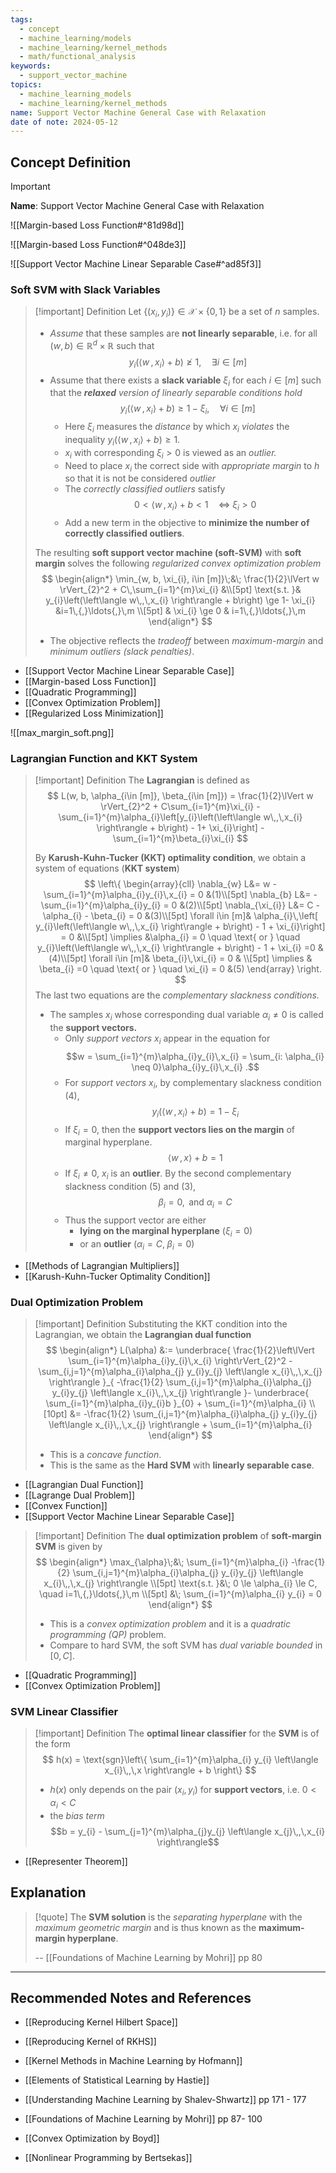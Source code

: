 ```yaml
---
tags:
  - concept
  - machine_learning/models
  - machine_learning/kernel_methods
  - math/functional_analysis
keywords:
  - support_vector_machine
topics:
  - machine_learning_models
  - machine_learning/kernel_methods
name: Support Vector Machine General Case with Relaxation
date of note: 2024-05-12
---
```


## Concept Definition

>[!important]
>**Name**: Support Vector Machine General Case with Relaxation


![[Margin-based Loss Function#^81d98d]]

![[Margin-based Loss Function#^048de3]]

![[Support Vector Machine Linear Separable Case#^ad85f3]]

### Soft SVM with Slack Variables

>[!important] Definition
>Let $\{(x_{i}, y_{i})\} \in \mathcal{X}\times \{ 0,1 \}$ be a set of $n$ samples.
>- *Assume* that these samples are **not linearly separable**, i.e. for all $(w,b)\in \mathbb{R}^{d}\times \mathbb{R}$ such that $$y_{i}\left(\left\langle  w\,,\,x_{i} \right\rangle + b\right) \not\ge 1, \quad \exists i\in [m]$$ 
>- Assume that there exists a **slack variable** $\xi_{i}$ for each $i\in [m]$ such that the *__relaxed__ version of linearly separable conditions hold* $$y_{i}\left(\left\langle  w\,,\,x_{i} \right\rangle + b\right) \ge 1 - \xi_{i}, \quad \forall i\in [m]$$
>	- Here $\xi_{i}$ measures the *distance* by which $x_{i}$ *violates* the inequality $y_{i}\left(\left\langle  w\,,\,x_{i} \right\rangle + b\right) \ge 1.$
>	- $x_{i}$ with corresponding $\xi_{i} >0$  is viewed as an *outlier.*
>	- Need to place $x_{i}$ the correct side with *appropriate margin* to $h$ so that it is not be considered *outlier*
>	- The *correctly classified outliers* satisfy $$0 < \left\langle  w\,,\,x_{i} \right\rangle + b < 1 \quad \iff \; \xi_{i} >0$$
>	- Add a new term in the objective to **minimize the number of correctly classified outliers**.
>	  
>	  
>The resulting **soft support vector machine (soft-SVM)** with **soft margin** solves the following *regularized convex optimization problem*
>$$
>\begin{align*}
> \min_{w, b, \xi_{i}, i\in [m]}\;&\; \frac{1}{2}\lVert w \rVert_{2}^2 + C\,\sum_{i=1}^{m}\xi_{i} &\\[5pt]
>\text{s.t. }& y_{i}\left(\left\langle  w\,,\,x_{i} \right\rangle + b\right) \ge 1- \xi_{i}   &i=1\,{,}\ldots{,}\,m \\[5pt]
> & \xi_{i} \ge 0 & i=1\,{,}\ldots{,}\,m
>\end{align*}
>$$
>- The objective reflects the *tradeoff* between *maximum-margin* and *minimum outliers (slack penalties)*.
 

- [[Support Vector Machine Linear Separable Case]]
- [[Margin-based Loss Function]]
- [[Quadratic Programming]]
- [[Convex Optimization Problem]]
- [[Regularized Loss Minimization]]

![[max_margin_soft.png]]

###  Lagrangian Function and KKT System

>[!important] Definition
>The **Lagrangian** is defined as
>$$
>L(w, b, \alpha_{i\in [m]}, \beta_{i\in [m]}) = \frac{1}{2}\lVert w \rVert_{2}^2 + C\sum_{i=1}^{m}\xi_{i} - \sum_{i=1}^{m}\alpha_{i}\left[y_{i}\left(\left\langle  w\,,\,x_{i} \right\rangle + b\right) - 1+ \xi_{i}\right] - \sum_{i=1}^{m}\beta_{i}\xi_{i} 
>$$
>
>By **Karush-Kuhn-Tucker (KKT) optimality condition**, we obtain a system of equations (**KKT system**)
>$$
>\left\{
>\begin{array}{cll}
>\nabla_{w} L&= w - \sum_{i=1}^{m}\alpha_{i}y_{i}\,x_{i} = 0 &(1)\\[5pt] 
>\nabla_{b} L&= -\sum_{i=1}^{m}\alpha_{i}y_{i} = 0 &(2)\\[5pt]
>\nabla_{\xi_{i}} L&= C - \alpha_{i} - \beta_{i} = 0 &(3)\\[5pt]
> \forall i\in [m]& \alpha_{i}\,\left[  y_{i}\left(\left\langle  w\,,\,x_{i} \right\rangle + b\right) - 1 + \xi_{i}\right]  = 0 &\\[5pt] 
> \implies &\alpha_{i} = 0 \quad \text{ or } \quad y_{i}\left(\left\langle  w\,,\,x_{i} \right\rangle + b\right) - 1 + \xi_{i} =0  &(4)\\[5pt] 
>\forall i\in [m]& \beta_{i}\,\xi_{i} = 0 & \\[5pt] 
> \implies & \beta_{i} =0 \quad \text{ or } \quad  \xi_{i} = 0 &(5)
>\end{array}
>\right. 
>$$
>The last two equations are the *complementary slackness conditions.*
>- The samples $x_{i}$ whose corresponding dual variable $\alpha_{i} \neq 0$ is called the **support vectors.**  
>	- Only *support vectors* $x_{i}$  appear in the equation for $$w = \sum_{i=1}^{m}\alpha_{i}y_{i}\,x_{i} = \sum_{i: \alpha_{i} \neq 0}\alpha_{i}y_{i}\,x_{i} .$$
>	- For *support vectors* $x_{i}$, by complementary slackness condition (4), $$y_{i}\left(\left\langle  w\,,\,x_{i} \right\rangle + b\right) = 1 - \xi_{i}$$
>	- If $\xi_{i}=0$, then the **support vectors lies on the margin** of marginal hyperplane. $$\left\langle  w\,,\, x \right\rangle + b = 1$$
>	- If $\xi_{i} \neq 0$, $x_{i}$ is an **outlier**. By the second complementary slackness condition (5) and (3), $$\beta_{i} = 0, \text{ and }\alpha_{i} = C$$
>	- Thus the support vector are either 
>		- **lying on the marginal hyperplane** ($\xi_{i}=0$)
>		- or an **outlier** ($\alpha_{i}= C, \; \beta_{i}=0$)

- [[Methods of Lagrangian Multipliers]]
- [[Karush-Kuhn-Tucker Optimality Condition]]

### Dual Optimization Problem

>[!important] Definition
>Substituting the KKT condition into the Lagrangian, we obtain the **Lagrangian dual function**
>$$
>\begin{align*}
>L(\alpha) &:= \underbrace{ \frac{1}{2}\left\lVert  \sum_{i=1}^{m}\alpha_{i}y_{i}\,x_{i}  \right\rVert_{2}^2 - \sum_{i,j=1}^{m}\alpha_{i}\alpha_{j} y_{i}y_{j} \left\langle  x_{i}\,,\,x_{j} \right\rangle  }_{ -\frac{1}{2} \sum_{i,j=1}^{m}\alpha_{i}\alpha_{j} y_{i}y_{j} \left\langle  x_{i}\,,\,x_{j} \right\rangle }- \underbrace{ \sum_{i=1}^{m}\alpha_{i}y_{i}b }_{0} + \sum_{i=1}^{m}\alpha_{i} \\[10pt]
>&=  -\frac{1}{2} \sum_{i,j=1}^{m}\alpha_{i}\alpha_{j} y_{i}y_{j} \left\langle  x_{i}\,,\,x_{j} \right\rangle  + \sum_{i=1}^{m}\alpha_{i}
\end{align*}
>$$
>- This is a *concave function*.
>- This is the same as the **Hard SVM** with **linearly separable case**.

- [[Lagrangian Dual Function]]
- [[Lagrange Dual Problem]]
- [[Convex Function]]
- [[Support Vector Machine Linear Separable Case]]

>[!important] Definition
>The **dual optimization problem** of **soft-margin SVM** is given by 
>$$
>\begin{align*}
> \max_{\alpha}\;&\; \sum_{i=1}^{m}\alpha_{i} -\frac{1}{2} \sum_{i,j=1}^{m}\alpha_{i}\alpha_{j} y_{i}y_{j} \left\langle  x_{i}\,,\,x_{j} \right\rangle \\[5pt]
> \text{s.t. }&\; 0 \le \alpha_{i} \le C, \quad i=1\,{,}\ldots{,}\,m \\[5pt]
> &\; \sum_{i=1}^{m}\alpha_{i} y_{i} = 0
>\end{align*}
>$$
>- This is a *convex optimization problem* and it is a *quadratic programming (QP)* problem.
>- Compare to hard SVM, the soft SVM has *dual variable bounded* in $[0,C]$.

- [[Quadratic Programming]]
- [[Convex Optimization Problem]]

### SVM Linear Classifier

>[!important] Definition
>The **optimal linear classifier** for the **SVM** is of the form
>$$
> h(x) = \text{sgn}\left\{ \sum_{i=1}^{m}\alpha_{i} y_{i} \left\langle  x_{i}\,,\,x    \right\rangle + b \right\} 
>$$
>- $h(x)$ only depends on the pair $(x_{i}, y_{i})$ for **support vectors**, i.e. $0 < \alpha_{i} < C$
>- the *bias term* $$b = y_{i} - \sum_{j=1}^{m}\alpha_{j}y_{j} \left\langle  x_{j}\,,\,x_{i}    \right\rangle$$

- [[Representer Theorem]]



## Explanation

>[!quote]
>The **SVM solution** is the *separating hyperplane* with the *maximum geometric margin* and is thus known as the **maximum-margin hyperplane**.
>
>-- [[Foundations of Machine Learning by Mohri]] pp 80



-----------
##  Recommended Notes and References

- [[Reproducing Kernel Hilbert Space]]
- [[Reproducing Kernel of RKHS]]



- [[Kernel Methods in Machine Learning by Hofmann]]
- [[Elements of Statistical Learning by Hastie]]
- [[Understanding Machine Learning by Shalev-Shwartz]] pp 171 - 177
- [[Foundations of Machine Learning by Mohri]] pp 87- 100

- [[Convex Optimization by Boyd]]
- [[Nonlinear Programming by Bertsekas]]